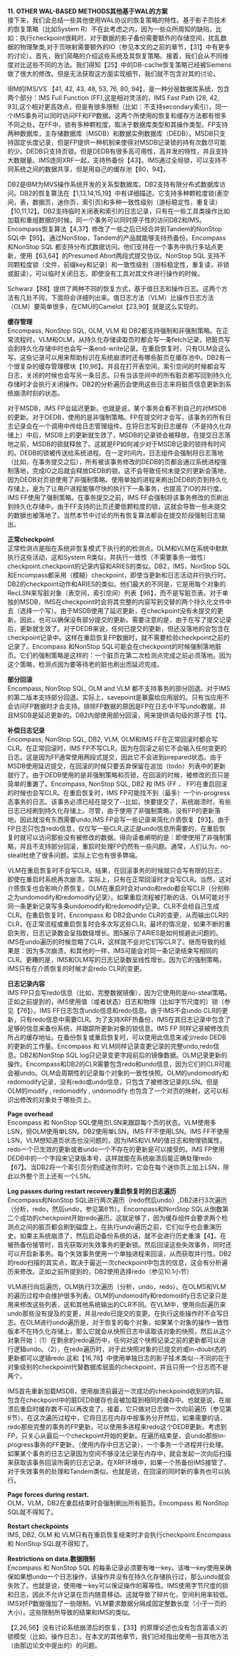 **11. OTHER WAL-BASED METHODS其他基于WAL的方案**  
接下来，我们会总结一些其他使用WAL协议的恢复策略的特性。基于影子页技术的恢复策略（比如System R）不在此考虑之内，因为一些众所周知的缺陷，比如：执行checkpoint很耗时，对于数据的影子备份需要额外的存储空间，扰乱数据的物理聚类,对于页映射需要额外的IO（参见本文的之前的章节，【31】中有更多的讨论）。首先，我们简略的介绍这些系统及其恢复策略。接着，我们会从不同维度对比这些不同的方法。我们得知【25】中的DB-cache恢复策略已经被Siemens做了很大的修改。但是无法获取这方面实现细节，我们就不包含对其的讨论。  

IBM的IMS/VS 【41, 42, 43, 48, 53, 76, 80, 94】，是一种分层数据库系统，包含两个部分：IMS Full Function (FF),这是相对灵活的，IMS Fast Path [28, 42, 93],这个相对更高效点，但是有很多限制（比如：不支持secondary索引）。同一个IMS事务可以同时访问FF和FP数据。这两个所使用的恢复和缓存方法都有很多不同之处。在FF中，锁有多种颗粒度，取决于数据库类型和其操作类型。FP支持两种数据库，主存储数据库（MSDB）和数据实例数据库（DEDB）。MSDB只支持固定长度记录，但是FP提供一种机制来使得对MSDB记录锁的持有次数尽可能的少。DEDB只支持页锁。但是DEDB有很多高可用性，高并发的特性，并且支持大数据量。IMS连同XRF一起，支持热备份【43】。IMS通过全局锁，可以支持不同系统之间的数据共享，但是用自己的缓存池【80，94】。 
 
DB2是IBM为MVS操作系统开发的关系型数据库。DB2支持有限分布式数据库访问。DB2的恢复算法在【1,13,14,15,19】中有详细描述。它支持多种颗粒度锁(表空间，表，数据页，迷你页，索引页)和多种一致性级别（游标稳定性，重复读）【10,11,12】。DB2支持临时关闭表和索引的日志记录，只有在一些工具类操作比如加载和重组数据的时候。同一个事务可以同时原子性的访问DB2和IMS。Encompass恢复算法【4,37】修改了一些之后已经合并到Tandem的NonStop SQL中【95】。通过NonStop，Tandem的产品就能够支持热备份。Encompass和NonStop SQL 都支持分布式数据访问。他们支持在一个事务中执行多站点更新，使用【63,64】的Presumed Abort两段式提交协议。NonStop SQL 支持不同颗粒度锁（文件，前缀key和记录）和一致性级别（游标稳定性，重复读，非锁或脏读）。可以临时关闭日志，即使没有工具对其文件进行操作的时候。  

Schwarz【88】提供了两种不同的恢复方式，基于值日志和操作日志。这两个方法有几处不同，下面将会详细列出来。值日志方法（VLM）比操作日志方法（OLM）要简单很多，在CMU的Camelot【23,90】就是这么实现的。  

**缓存管理**  
Encompass, NonStop SQL, OLM, VLM 和 DB2都支持强制和非强制策略。在正常流程时，VLM和OLM，从持久化存储读取页时都会写一条fetch记录，把脏页写会到持久化存储中时也会写一条end-write记录。在重启恢复时，只有OLM会这么写。这些记录可以用来帮助标识在系统崩溃时还有哪些脏页在缓存池中。DB2有一个很复杂的缓存管理模块【10,96】。并且在打开表空间，索引空间的时候都会写日志，关闭的时候也会写另一条日志。只有当该空间中的所有脏页都写回到持久化存储时才会执行关闭操作。DB2的分析遍历会使用这些日志来将脏页信息更新到系统崩溃时刻的状态。  

对于MSDB，IMS FP会延迟更新。也就是说，某个事务会看不到自己的对MSDB的更新。对于DEDB，使用的是非强制策略。FP在提交时才会写，该事务的所有日志记录会在一个调用中传给日志管理组件。在将日志写到日志缓存（不是持久化存储上）中后，MSDB上的更新就生效了，MSDB的记录锁会被释放。在提交日志落地之前，MSDB的锁就释放了。这就是FP如何减少对于MSDB记录的锁持有时间的。DEDB的锁被传送给系统进程。在一定时间内，日志组件会强制将日志落地（比如，在事务提交之后），所有被该事务修改的DEDB的页都会通过系统进程强制落地，完成IO之后就会释放DEDB的锁。这不会导致任何未提交的更新会落地，因为DEDB对页锁使用了非强制策略。使用单独的进程来刷出DEDB的页到持久化存储上，是为了让用户进程能够尽快的执行下一条事务，也提高了IO的并行度。IMS FF使用了强制策略。在事务提交之前，IMS FF会强制将该事务修改的页刷出到持久化存储中。由于FF支持的比页还要低颗粒度的锁，这就会导致一些未提交的数据也被落地了。当然本节中讨论的所有恢复算法都会在提交阶段强制日志输出。  

**正常checkpoint**  
正常检测点是指在系统非恢复模式下执行的的检测点。OLM和VLM在系统中默默执行这些活动，这和System R类似，并执行一致性（不需要事务一致性）checkpoint.checkpoint的记录内容和ARIES的类似。DB2，IMS，NonStop SQL和Encompass都采用（模糊）checkpoint，即使当更新和日志活动并行执行时。DB2的checkpoint动作和ARIES的类似。他们最大的不同是，它是用每个对象的RecLSN来写脏对象（表空间，索引空间）列表【96】，而不是写脏页表。对于单独的MSDB，IMS在checkpoint时会将其完整的内容写到交替的两个持久化文件中去（选择一个写）。由于MSDB使用了延迟更新，在checkpoint没有未提交的更新。因此，也可以确保没有部分提交的更新。需要注意的是，由于在写了提交记录后，更新就生效了。对于DEDB来说，任何已提交的更新，但还没落地的会包含在checkpoint记录中。这样在重启恢复FP数据时，就不需要检验checkpoint之前的记录了。Encompass 和NonStop SQL可能会在checkpoint的时候强制落地脏页。它们的强制策略是这样的：一个脏页在第二次检测点完成之前必须落地。因为这个策略，检测点因为要等待老的脏也刷出而延迟完成。  

**部分回滚**  
Encompass, NonStop SQL, OLM and VLM 都不支持事务的部分回退。对于IMS的第二版本支持部分回退。实际上，savepoint是暴露给应用层的。只有当应用不会访问FP数据时才会支持。排除FP数据的原因是FP在日志中不写undo数据，并且MSDB是延迟更新的。DB2内部使用部分回滚，用来提供语句级的原子性【1】。  

**补偿日志记录**  
Encompass, NonStop SQL, DB2, VLM, OLM和IMS FF在正常回滚时都会写CLR。在正常回滚时，IMS FP不写CLR，因为在回滚之前它不会输入任何变更的日志。这是因为FP通常使用两段式提交，因此它不会进到prepared状态。由于MSDB使用延迟提交，在回滚的时候只要丢弃保留在追加（todo）列表中的更新就行了。由于DEDB使用的是非强制策略和页锁，在回滚的时候，被修改的页只是简单的重置了。Encompass, NonStop SQL, DB2 和 IMS (FF 、 FP)在重启回滚的时候也会写CLR。在重启恢复时，IMS FP可能找不到（最多）一个in-progress态事务的日志。该事务必须已经在提交了--比如，快要提交了，系统崩溃时，有些日志已经刷到持久化存储上。尽管，由于使用了非强制策略，没有FP的更新落地，因此就没有东西需要undo,IMS FP会写一些记录来简化介质恢复【93】。由于FP日志只包含redo信息，仅仅写一些CLR,这正是undo信息所需要的，在重启恢复时就可以访问那些没有被修改的数据。得向读者阐明的是：即使使用了非强制策略，并且不支持部分回滚，重启时处理FP仍然有一些问题。通常，人们认为，no-steall杜绝了很多问题。实际上它也有很多弊端。  

VLM在重启恢复时不会写CLR。结果，在回滚事务的时候就只会写有限的日志，即使在重启时系统再次崩溃。实际上，只有在正常回滚时才会写CLR。当然，这对介质恢复也会影响介质恢复。OLM在重启时会对undo和redo都会写CLR（分别称之为undomodify和redomodify记录）。如果重启流程被打断的话，OLM可能对于同一条更新记录写多条undomodify和redomodify记录。CLR不会给自己生成CLR。在重启恢复时，Encompass 和 DB2会undo CLR的变更，从而输出CLR的CLR，在正常流程或重启恢复时会多次写这些CLR。最坏的情况是，如果不断的重启失败，日志记录数会呈指数级增长。图5展示了ARIES是如何规避此问题的。IMS在undo遍历的时候忽略了CLR，这样就不会对它们写CLR了。继而导致的结果是：因为多次崩溃，和其他的一样，IMS可能会对同一条记录结束写相同的CLR。更糟的是，IMS和OLM写的日志记录数呈线性增长。因为它的强制策略，IMS只有在介质恢复的时候才会redo CLR的变更。  

**日志记录内容**  
IMS FP只会写redo信息（比如，完整数据镜像），因为它使用的是no-steal策略。正如之前提到的，IMS使用值（或者状态）日志和物理（比如字节尺度的）锁（参见【76】）。IMS FF日志包含undo信息和redo信息。由于IMS不会undo  CLR的更新，只有redo信息中需要CLR。为了支持XRF热备份，IMS在其日志记录中包含了足够的信息来备份系统，并跟踪所更新对象的锁信息。IMS FP 同样记录被修改页所占的缓存地址。在备份恢复或重启恢复时，可以使用此信息来减少redo DEDB的更新的工作量。Encompass 和 VLM同样记录变更记录的完整undo,redo信息。DB2和NonStop SQL log只记录变更字段前后的镜像数据。OLM记录更新的操作。Encompass和DB2的CLR需要包含redo和undo信息，因为它们的CLR可能会被undo。OLM会周期性的记录每个对象的一致性快照。OLM的undomodify和redomodify记录，没有redo或undo信息，只包含了被修改记录的LSN。但是OLM的modify , redomodify , undomodify 也包含了一个对页的映射，这可以标识出修改的对象处于哪些页上。  

**Page overhead**  
Encompass 和 NonStop SQL使用页LSN来跟踪每个页的状态。VLM使用多LSN，但OLM使用单LSN。DB2使用单LSN，IMS FF不使用LSN。IMS FF不使用LSN，VLM想知道页状态也没问题的，因为IMS和VLM的值日志和物理锁属性。redo一个已生效的更新或者undo一个不存在的更新是可以接受的。IMS FP使用DEDB中的一个字段来记录版本号，这样就能在系统崩溃后能正确处理redo【67】。当DB2将一个索引页分割成迷你页时，它会在每个迷你页上加上LSN，除此以外整个页上还有一个LSN。  

**Log passes during restart recovery重启恢复时的日志遍历**  
Encompass和NonStop SQL进行两次遍历（redo然后undo）,DB2进行3次遍历（分析，redo，然后undo，参见第6节）。Encompass和NonStop SQL从倒数第二个成功的checkpoint开始redo遍历。这就足够了，因为缓存组件会要求两个检测点之间的脏页都会刷到磁盘上。在执行undo遍历之前，它们似乎也会重演历史。如果主系统崩溃了，然后启动备份系统的话，就不会进行历史重演【4】。在被热备份接管时，首先获取对失效事务的更新锁。然后回滚这些失效事务，同时还可以开启新事务。每个失效事务使用一个单独进程来回滚，从而获取并行性。DB2的redo扫描的其实点，取决于最近一次checkpoint中包含的信息，这会有分析遍历来修改。正如之前所提到的，DB2使用选择redo（参见10.1小节）  

VLM进行向后遍历，OLM执行3次遍历（分析，undo，redo）。在OLMS和VLM的遍历过程中会维护很多列表。OLM的undomodify和redomodify日志记录只是用来修改这些列表，这和其他系统输出的CLR不同。在VLM中，使用向后遍历来undo那些没有提及的变更，并且redo已提交的变更。在执行这些操作时不会写日志。在OLM进行undo遍历是，对于恢复的每个对象，如果某个对象的操作一致性版本不在持久化存储上，那么它就会从快照日志中读取该对象的快照，然后从这个对象开始：（1）在剩余的redo遍历中，任何对这个快照记录之前的更新都可以进行逻辑undo。（2），在redo遍历时，对于此快照对象的已提交的或in-doubt态的更新都可以逻辑redo.这和【16,78】中使用单独日志的影子技术类似--不同的在于对象级别的checkpoint代替数据库层面的checkpoint，并且只用一个日志而不是两个。  

IMS首先重新加载MSDB，使用崩溃前最近一次成功的checkpoind收到的内容。包含在checkpoint中的脏DEDB缓存也会被加载到相同的缓存中。也就是说，在崩溃后重启时缓存数不可以再改变了。接着，它只做对日志做一次向前遍历（参见第6节）。在这次遍历过程中，它将日志在内存中按事务分开然后，如果需要的话，redo那些完整的事务的FP更新。可以使用多进程来redo这个DEDB更新。考虑到FP，只关心从最后一个checkpoint开始的更新。在遍历结束是，会undo那些in-progress事务的FF更新。（使用内存中日志记录），一个事务一个进程并行处理。如果某个事务的日志记录因为空间不够没法记录在内存中，就会发起一次向后扫描来获取该事务回滚所需的日志记录。在XRF环境中，如果一个热备份IMS接管了，对于失效事务的处理和Tandem类似。也就是说，在回滚的同时新的事务也可以执行。  

**Page forces during restart.**  
OLM，VLM，DB2在重启结束时会强制刷出所有脏页。Encompass 和 NonStop SQL就不得知了。  

**Restart checkpoints**  
IMS, DB2, OLM 和 VLM只有在重启恢复结束时才会执行checkpoint.Encompass 和 NonStop SQL就不得知了。   

**Restrictions on data.数据限制**  
Encompass 和 NonStop SQL 的每条记录必须要有唯一key。该唯一key使用来确保如果想undo一个日志操作，该操作并没有在持久化存储执行过，那么undo就会失败了。也就是说，使用唯一key可以保证操作的幂等性。IMS使用字节尺度的锁和日志，因此不允许记录在页内随意移动。这就导致了碎片化，空间利用率较低。IMS对FP数据强加了一些限制。VLM要求数据分隔成固定整数长度（小于一页的大小）。这些限制所导致的结果和IMS的类似。  

【2,26,56】没有讨论系统崩溃后的恢复，【33】的原理论述也没有包含富语义的锁模型（比如，操作日志）。在本文的其他章节，我们已经指出使用一些其他方法（由那边论文中提出的）的问题。  

